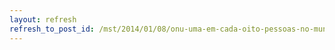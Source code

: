 ```yaml
---
layout: refresh
refresh_to_post_id: /mst/2014/01/08/onu-uma-em-cada-oito-pessoas-no-mundo-dorme-com-fome-todos-os-dias
---
```

